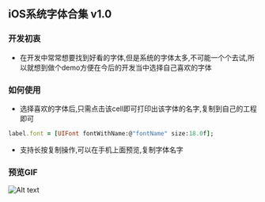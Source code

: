 ## iOS系统字体合集 v1.0

### 开发初衷
- 在开发中常常想要找到好看的字体,但是系统的字体太多,不可能一个个去试,所以就想到做个demo方便在今后的开发当中选择自己喜欢的字体


### 如何使用
- 选择喜欢的字体后,只需点击该cell即可打印出该字体的名字,复制到自己的工程即可
``` ruby
label.font = [UIFont fontWithName:@"fontName" size:18.0f];
```
- 支持长按复制操作,可以在手机上面预览,复制字体名字

### 预览GIF

![Alt text](http://ww2.sinaimg.cn/large/70421ae5jw1f64it6srxzg20aq0i4e82.gif)
